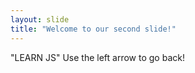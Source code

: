 ```yaml
---
layout: slide
title: "Welcome to our second slide!"
---
```

"LEARN JS"
Use the left arrow to go back!
